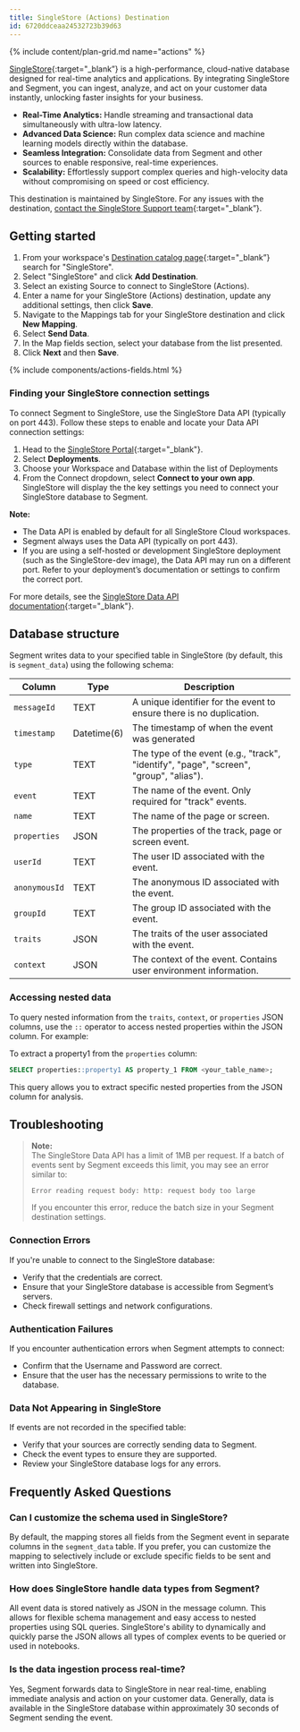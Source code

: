 ```yaml
---
title: SingleStore (Actions) Destination
id: 6720ddceaa24532723b39d63
---
```


{% include content/plan-grid.md name="actions" %}

[SingleStore](https://singlestore.com/?utm_source=segmentio&utm_medium=docs&utm_campaign=partners){:target="_blank”} is a high-performance, cloud-native database designed for real-time analytics and applications. By integrating SingleStore and Segment, you can ingest, analyze, and act on your customer data instantly, unlocking faster insights for your business.
* **Real-Time Analytics:** Handle streaming and transactional data simultaneously with ultra-low latency.
* **Advanced Data Science:** Run complex data science and machine learning models directly within the database.
* **Seamless Integration:** Consolidate data from Segment and other sources to enable responsive, real-time experiences.
* **Scalability:** Effortlessly support complex queries and high-velocity data without compromising on speed or cost efficiency.

This destination is maintained by SingleStore. For any issues with the destination, [contact the SingleStore Support team](https://support.singlestore.com/){:target="_blank”}.

## Getting started

1. From your workspace's [Destination catalog page](https://app.segment.com/goto-my-workspace/destinations/catalog){:target="_blank”} search for "SingleStore".
2. Select "SingleStore" and click **Add Destination**.
3. Select an existing Source to connect to SingleStore (Actions).
4. Enter a name for your SingleStore (Actions) destination, update any additional settings, then click **Save**. 
6. Navigate to the Mappings tab for your SingleStore destination and click **New Mapping**.
7. Select **Send Data**. 
8. In the Map fields section, select your database from the list presented.
9. Click **Next** and then **Save**.  

{% include components/actions-fields.html %}

### Finding your SingleStore connection settings
To connect Segment to SingleStore, use the SingleStore Data API (typically on port 443). Follow these steps to enable and locate your Data API connection settings:

1. Head to the [SingleStore Portal](https://portal.singlestore.com){:target="_blank"}.
2. Select **Deployments**.
3. Choose your Workspace and Database within the list of Deployments
4. From the Connect dropdown, select **Connect to your own app**. SingleStore will display the the key settings you need to connect your SingleStore database to Segment. 

**Note:**  
- The Data API is enabled by default for all SingleStore Cloud workspaces.  
- Segment always uses the Data API (typically on port 443).  
- If you are using a self-hosted or development SingleStore deployment (such as the SingleStore-dev image), the Data API may run on a different port. Refer to your deployment’s documentation or settings to confirm the correct port.

For more details, see the [SingleStore Data API documentation](https://docs.singlestore.com/cloud/reference/data-api/){:target="_blank"}.

## Database structure
Segment writes data to your specified table in SingleStore (by default, this is `segment_data`) using the following schema:

| Column |	Type	| Description |
| -------- | ------ |  ----------- |
| `messageId` |	TEXT |	A unique identifier for the event to ensure there is no duplication. |
| `timestamp` |	Datetime(6) |	The timestamp of when the event was generated |
| `type` |	TEXT |	The type of the event (e.g., "track", "identify", "page", "screen", "group", "alias"). |
| `event` |	TEXT |	The name of the event. Only required for "track" events. |
| `name` |	TEXT |	The name of the page or screen. |
| `properties` | JSON |	The properties of the track, page or screen event. |
| `userId` |	TEXT |	The user ID associated with the event. |
| `anonymousId` |  TEXT |	The anonymous ID associated with the event. |
| `groupId` |  TEXT |	The group ID associated with the event. |
| `traits` |  JSON |	The traits of the user associated with the event. |
| `context` |	JSON |	The context of the event. Contains user environment information. |


### Accessing nested data
To query nested information from the `traits`, `context`, or `properties` JSON columns, use the `::` operator to access nested properties within the JSON column. For example:

To extract a property1 from the `properties` column:
```sql
SELECT properties::property1 AS property_1 FROM <your_table_name>;
```

This query allows you to extract specific nested properties from the JSON column for analysis.

## Troubleshooting

> **Note:**  
> The SingleStore Data API has a limit of 1MB per request. If a batch of events sent by Segment exceeds this limit, you may see an error similar to:
> 
> ```
> Error reading request body: http: request body too large
> ```
> 
> If you encounter this error, reduce the batch size in your Segment destination settings.


### Connection Errors
If you're unable to connect to the SingleStore database:
* Verify that the credentials are correct.
* Ensure that your SingleStore database is accessible from Segment’s servers.
* Check firewall settings and network configurations.

### Authentication Failures
If you encounter authentication errors when Segment attempts to connect:
* Confirm that the Username and Password are correct.
* Ensure that the user has the necessary permissions to write to the database.

### Data Not Appearing in SingleStore
If events are not recorded in the specified table:
* Verify that your sources are correctly sending data to Segment.
* Check the event types to ensure they are supported.
* Review your SingleStore database logs for any errors.

## Frequently Asked Questions
### Can I customize the schema used in SingleStore?

By default, the mapping stores all fields from the Segment event in separate columns in the `segment_data` table. If you prefer, you can customize the mapping to selectively include or exclude specific fields to be sent and written into SingleStore.

### How does SingleStore handle data types from Segment?

All event data is stored natively as JSON in the message column. This allows for flexible schema management and easy access to nested properties using SQL queries.  SingleStore's ability to dynamically and quickly parse the JSON allows all types of complex events to be queried or used in notebooks.

### Is the data ingestion process real-time?

Yes, Segment forwards data to SingleStore in near real-time, enabling immediate analysis and action on your customer data. Generally, data is available in the SingleStore database within approximately 30 seconds of Segment sending the event.